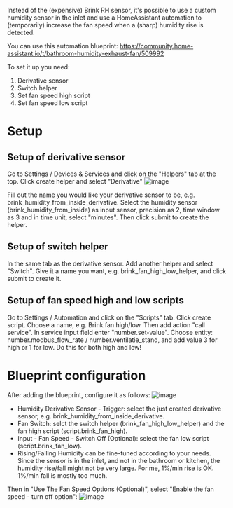 Instead of the (expensive) Brink RH sensor, it's possible to use a custom humidity sensor in the inlet and use a HomeAssistant automation to (temporarily) increase the fan speed when a (sharp) humidity rise is detected.

You can use this automation blueprint: https://community.home-assistant.io/t/bathroom-humidity-exhaust-fan/509992

To set it up you need:
1. Derivative sensor
2. Switch helper
3. Set fan speed high script
4. Set fan speed low script

# Setup
## Setup of derivative sensor
Go to Settings / Devices & Services and click on the "Helpers" tab at the top. Click create helper and select "Derivative"
![image](https://community-assets.home-assistant.io/optimized/4X/0/a/2/0a2c348dbb860509de8728ede7af9ffe26143050_2_126x250.jpeg)

Fill out the name you would like your derivative sensor to be, e.g. brink_humidity_from_inside_derivative. Select the humidity sensor (brink_humidity_from_inside) as input sensor, precision as 2, time window as 3 and in time unit, select "minutes". Then click submit to create the helper.

## Setup of switch helper
In the same tab as the derivative sensor. Add another helper and select "Switch". Give it a name you want, e.g. brink_fan_high_low_helper, and click submit to create it.

## Setup of fan speed high and low scripts
Go to Settings / Automation and click on the "Scripts" tab. Click create script. Choose a name, e.g. Brink fan high/low. Then add action "call service". In service input field enter "number.set-value".
Choose entity: number.modbus_flow_rate / number.ventilatie_stand, and add value 3 for high or 1 for low. Do this for both high and low!

# Blueprint configuration
After adding the blueprint, configure it as follows:
![image](https://github.com/werty9021/Brink-flair-modbus/assets/24314690/b5c6ac19-1fcd-4363-acc0-33bb87bca820)
- Humidity Derivative Sensor - Trigger: select the just created derivative sensor, e.g. brink_humidity_from_inside_derivative.
- Fan Switch: selct the switch helper (brink_fan_high_low_helper) and the fan high script (script.brink_fan_high).
- Input - Fan Speed - Switch Off (Optional): select the fan low script (script.brink_fan_low).
- Rising/Falling Humidity can be fine-tuned according to your needs. Since the sensor is in the inlet, and not in the bathroom or kitchen, the humidity rise/fall might not be very large. For me, 1%/min rise is OK. 1%/min fall is mostly too much.

Then in "Use The Fan Speed Options (Optional)", select "Enable the fan speed - turn off option":
![image](https://community-assets.home-assistant.io/original/4X/0/2/d/02df7e1aa41dd7f6d3a444816cbd4072542d7d8e.jpeg)


